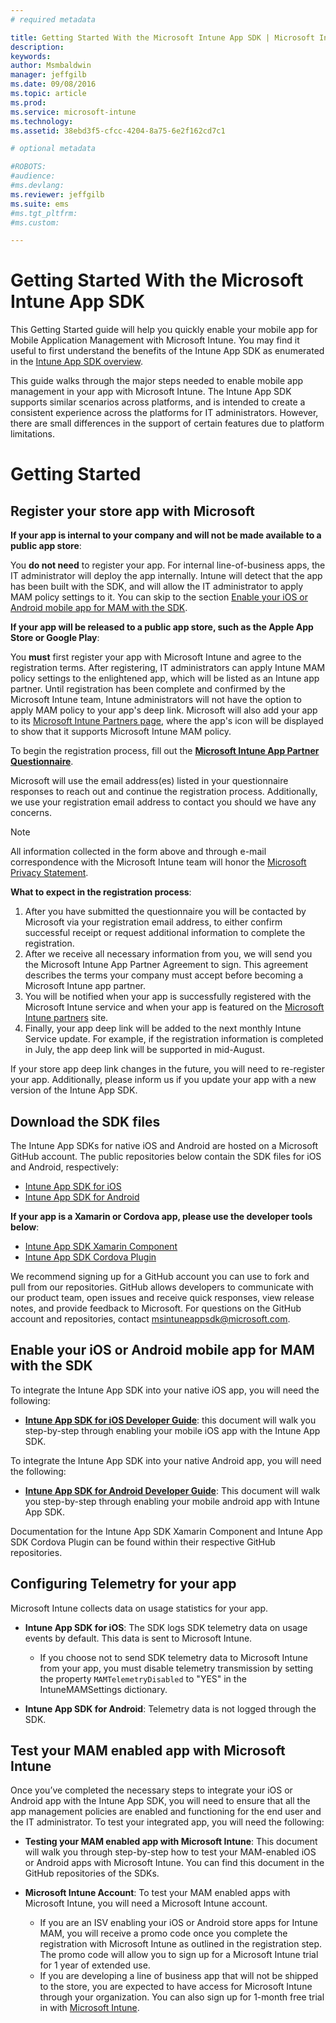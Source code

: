 ```yaml
---
# required metadata

title: Getting Started With the Microsoft Intune App SDK | Microsoft Intune
description:
keywords:
author: Msmbaldwin
manager: jeffgilb
ms.date: 09/08/2016
ms.topic: article
ms.prod:
ms.service: microsoft-intune
ms.technology:
ms.assetid: 38ebd3f5-cfcc-4204-8a75-6e2f162cd7c1

# optional metadata

#ROBOTS:
#audience:
#ms.devlang:
ms.reviewer: jeffgilb
ms.suite: ems
#ms.tgt_pltfrm:
#ms.custom:

---
```


# Getting Started With the Microsoft Intune App SDK

This Getting Started guide will help you quickly enable your mobile app for Mobile Application Management with Microsoft Intune. You may find it useful to first understand the benefits of the Intune App SDK as enumerated in the [Intune App SDK overview](intune-app-sdk.md).

This guide walks through the major steps needed to enable mobile app management in your app with Microsoft Intune. The Intune App SDK supports similar scenarios across platforms, and is intended to create a consistent experience across the platforms for IT administrators. However, there are small differences in the support of certain features due to platform limitations.

# Getting Started

## Register your store app with Microsoft

**If your app is internal to your company and will not be made available to a public app store**:

You **do not need** to register your app. For internal line-of-business apps, the IT administrator will deploy the app internally. Intune will detect that the app has been built with the SDK, and will allow the IT administrator to apply MAM policy settings to it. You can skip to the section [Enable your iOS or Android mobile app for MAM with the SDK](#enable-your-ios-or-android-mobile-app-for-mam-with-the-sdk).

**If your app will be released to a public app store, such as the Apple App Store or Google Play**: 

You **must** first register your app with Microsoft Intune and agree to the registration terms. After registering, IT administrators can apply Intune MAM policy settings to the enlightened app, which will be listed as an Intune app partner. Until registration has been complete and confirmed by the Microsoft Intune team, Intune administrators will not have the option to apply MAM policy to your app's deep link. Microsoft will also add your app to its [Microsoft Intune Partners page](https://www.microsoft.com/en-us/cloud-platform/microsoft-intune-apps), where the app's icon will be displayed to show that it supports Microsoft Intune MAM policy.

To begin the registration process, fill out the **[Microsoft Intune App Partner Questionnaire](https://forms.office.com/Pages/ResponsePage.aspx?id=v4j5cvGGr0GRqy180BHbR6oOVGFZ3pxJmwSN1N_eXwJUQUc5Mkw2UVU0VzI5WkhQOEYyMENWNDBWRS4u)**. 

Microsoft will use the email address(es) listed in your questionnaire responses to reach out and continue the registration process. Additionally, we use your registration email address to contact you should we have any concerns.

> [!NOTE]
> All information collected in the form above and through e-mail correspondence with the Microsoft Intune team will honor the [Microsoft Privacy Statement](https://www.microsoft.com/en-us/privacystatement/default.aspx).

**What to expect in the registration process**: 

1. After you have submitted the questionnaire you will be contacted by Microsoft via your registration email address, to either confirm successful receipt or request additional information to complete the registration. 
2. After we receive all necessary information from you, we will send you the Microsoft Intune App Partner Agreement to sign. This agreement describes the terms your company must accept before becoming a Microsoft Intune app partner. 
3. You will be notified when your app is successfully registered with the Microsoft Intune service and when your app is featured on the [Microsoft Intune partners](https://www.microsoft.com/en-us/cloud-platform/microsoft-intune-apps) site. 
4. Finally, your app deep link will be added to the next monthly Intune Service update. For example, if the registration information is completed in July, the app deep link will be supported in mid-August. 

If your store app deep link changes in the future, you will need to re-register your app. Additionally, please inform us if you update your app with a new version of the Intune App SDK.



## Download the SDK files

The Intune App SDKs for native iOS and Android are hosted on a Microsoft GitHub account. The public repositories below contain the SDK files for iOS and Android, respectively:

* [Intune App SDK for iOS](https://github.com/msintuneappsdk/ms-intune-app-sdk-ios)
* [Intune App SDK for Android](https://github.com/msintuneappsdk/ms-intune-app-sdk-android)

**If your app is a Xamarin or Cordova app, please use the developer tools below**:

* [Intune App SDK Xamarin Component](https://github.com/msintuneappsdk/intune-app-sdk-xamarin)
* [Intune App SDK Cordova Plugin](https://github.com/msintuneappsdk/cordova-plugin-ms-intune-mam)

We recommend signing up for a GitHub account you can use to fork and pull from our repositories. GitHub allows developers to communicate with our product team, open issues and receive quick responses, view release notes, and provide feedback to Microsoft. For questions on the GitHub account and repositories, contact msintuneappsdk@microsoft.com.





## Enable your iOS or Android mobile app for MAM with the SDK

To integrate the Intune App SDK into your native iOS app, you will need the following: 

* **[Intune App SDK for iOS Developer Guide](intune-app-sdk-ios.md)**: this document will walk you step-by-step through enabling your mobile iOS app with the Intune App SDK. 


To integrate the Intune App SDK into your native Android app, you will need the following:

* **[Intune App SDK for Android Developer Guide](intune-app-sdk-android.md)**: This document will walk you step-by-step through enabling your mobile android app with Intune App SDK. 

Documentation for the Intune App SDK Xamarin Component and Intune App SDK Cordova Plugin can be found within their respective GitHub repositories. 


## Configuring Telemetry for your app

Microsoft Intune collects data on usage statistics for your app.

* **Intune App SDK for iOS**: The SDK logs SDK telemetry data on usage events by default. This data is sent to Microsoft Intune.

	* If you choose not to send SDK telemetry data to Microsoft Intune from your app, you must disable telemetry transmission by setting the property `MAMTelemetryDisabled` to "YES" in the IntuneMAMSettings dictionary.

* **Intune App SDK for Android**: Telemetry data is not logged through the SDK.

## Test your MAM enabled app with Microsoft Intune

Once you’ve completed the necessary steps to integrate your iOS or Android app with the Intune App SDK, you will need to ensure that all the app management policies are enabled and functioning for the end user and the IT administrator. To test your integrated app, you will need the following:

<!--TODO-->

* **Testing your MAM enabled app with Microsoft Intune**: This document will walk you through step-by-step how to test your MAM-enabled iOS or Android apps with Microsoft Intune. You can find this document in the GitHub repositories of the SDKs.

* **Microsoft Intune Account**: To test your MAM enabled apps with Microsoft Intune, you will need a Microsoft Intune account. 
	* If you are an ISV enabling your iOS or Android store apps for Intune MAM, you will receive a promo code once you complete the registration with Microsoft Intune as outlined in the registration step. The promo code will allow you to sign up for a Microsoft Intune trial for 1 year of extended use. 
	* If you are developing a line of business app that will not be shipped to the store, you are expected to have access for Microsoft Intune through your organization. You can also sign up for 1-month free trial in with [Microsoft Intune](https://portal.office.com/Signup/Signup.aspx?OfferId=40BE278A-DFD1-470a-9EF7-9F2596EA7FF9&dl=INTUNE_A&ali=1#0).


